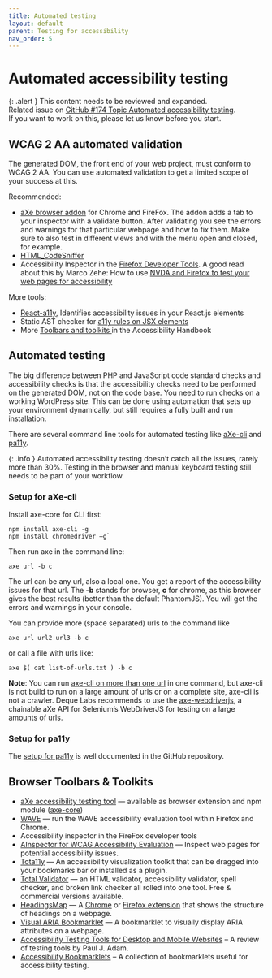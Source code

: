 ```yaml
---
title: Automated testing
layout: default
parent: Testing for accessibility
nav_order: 5
---
```


# Automated accessibility testing

{: .alert }
This content needs to be reviewed and expanded.  
Related issue on [GitHub #174 Topic Automated accessibility testing](https://github.com/wpaccessibility/wp-a11y-docs/issues/174).     
If you want to work on this, please let us know before you start.

## WCAG 2 AA automated validation

The generated DOM, the front end of your web project, must conform to WCAG 2 AA. You can use automated validation to get a limited scope of your success at this.

Recommended:

- [aXe browser addon](https://www.deque.com/aXe/) for Chrome and FireFox. The addon adds a tab to your inspector with a validate button. After validating you see the errors and warnings for that particular webpage and how to fix them. Make sure to also test in different views and with the menu open and closed, for example.
- [HTML_CodeSniffer](http://squizlabs.github.io/HTML_CodeSniffer/)
- Accessibility Inspector in the [Firefox Developer Tools](https://developer.mozilla.org/en-US/docs/Tools). A good read about this by Marco Zehe:  How to use [NVDA and Firefox to test your web pages for accessibility](https://www.marcozehe.de/articles/how-to-use-nvda-and-firefox-to-test-your-web-pages-for-accessibility/)

More tools:

- [React-a11y](https://github.com/reactjs/react-a11y), Identifies accessibility issues in your React.js elements
- Static AST checker for [a11y rules on JSX elements](https://github.com/evcohen/eslint-plugin-jsx-a11y)
- More [Toolbars and toolkits ](https://make.wordpress.org/accessibility/handbook/which-tools-can-i-use/useful-tools/#toolbars-toolkits) in the Accessibility Handbook

## Automated testing

The big difference between PHP and JavaScript code standard checks and accessibility checks is that the accessibility checks need to be performed on the generated DOM, not on the code base. You need to run checks on a working WordPress site. This can be done using automation that sets up your environment dynamically, but still requires a fully built and run installation.

There are several command line tools for automated testing like [aXe-cli](https://github.com/dequelabs/axe-cli) and [pa11y](https://github.com/pa11y/pa11y).

{: .info }
Automated accessibility testing doesn’t catch all the issues, rarely more than 30%. Testing in the browser and manual keyboard testing still needs to be part of your workflow.

### Setup for aXe-cli

Install axe-core for CLI first:

```
npm install axe-cli -g
npm install chromedriver –g`
```

Then run axe in the command line:

```
axe url -b c
```

The url can be any url, also a local one. You get a report of the accessibility issues for that url. The **-b** stands for browser, **c** for chrome, as this browser gives the best results (better than the default PhantomJS). You will get the errors and warnings in your console.

You can provide more (space separated) urls to the command like

```
axe url url2 url3 -b c
```

or call a file with urls like:

```
axe $( cat list-of-urls.txt ) -b c
```

**Note**:  You can run [axe-cli on more than one url](https://make.wordpress.org/accessibility/handbook/best-practices/test-for-web-accessibility/test-for-web-accessibility-frontend-code/#setup-for-axe-cli) in one command, but axe-cli is not build to run on a large amount of urls or on a complete site, axe-cli is not a crawler. Deque Labs recommends to use the [axe-webdriverjs](https://www.npmjs.com/package/axe-webdriverjs), a chainable aXe API for Selenium’s WebDriverJS for testing on a large amounts of urls.

### Setup for pa11y

The [setup for pa11y](https://github.com/pa11y/pa11y) is well documented in the GitHub repository.


## Browser Toolbars & Toolkits

- [aXe accessibility testing tool](https://www.deque.com/products/axe/) — available as browser extension and npm module ([axe-core](https://github.com/dequelabs/axe-core))
- [WAVE](http://wave.webaim.org/toolbar) — run the WAVE accessibility evaluation tool within Firefox and Chrome.
- Accessibility inspector in the FireFox developer tools
- [AInspector for WCAG Accessibility Evaluation](https://addons.mozilla.org/en-US/firefox/addon/ainspector-wcag/) — Inspect web pages for potential accessibility issues.
- [Tota11y](http://khan.github.io/tota11y/) — An accessibility visualization toolkit that can be dragged into your bookmarks bar or installed as a plugin.
- [Total Validator](http://www.totalvalidator.com/) — an HTML validator, accessibility validator, spell checker, and broken link checker all rolled into one tool. Free & commercial versions available.
- [HeadingsMap](https://chrome.google.com/webstore/detail/headingsmap/flbjommegcjonpdmenkdiocclhjacmbi?hl=es) — A [Chrome](https://chromewebstore.google.com/detail/headingsmap/flbjommegcjonpdmenkdiocclhjacmbi?pli=1) or [Firefox extension](https://addons.mozilla.org/en-us/firefox/addon/headingsmap/) that shows the structure of headings on a webpage.
- [Visual ARIA Bookmarklet](http://whatsock.com/training/matrices/visual-aria.htm) — A bookmarklet to visually display ARIA attributes on a webpage.
- [Accessibility Testing Tools for Desktop and Mobile Websites](https://www.24a11y.com/2017/accessibility-testing-tools-desktop-mobile-websites/) – A review of testing tools by Paul J. Adam.
- [Accessibility Bookmarklets](https://www.digitala11y.com/accessibility-bookmarklets-testing/) – A collection of bookmarklets useful for accessibility testing.
